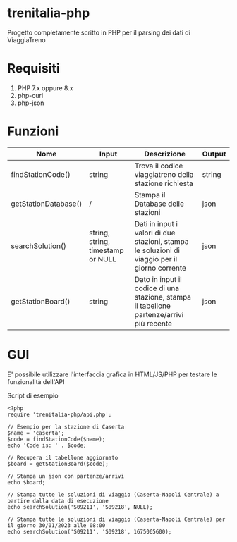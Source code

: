 # trenitalia-php
Progetto completamente scritto in PHP per il parsing dei dati di ViaggiaTreno

# Requisiti
1. PHP 7.x oppure 8.x
2. php-curl
3. php-json

# Funzioni
| Nome | Input | Descrizione | Output |
| --- | --- | --- | --- |
| findStationCode() | string | Trova il codice viaggiatreno della stazione richiesta | string
| getStationDatabase() | / | Stampa il Database delle stazioni | json
| searchSolution() | string, string, timestamp or NULL | Dati in input i valori di due stazioni, stampa le soluzioni di viaggio per il giorno corrente | json
| getStationBoard() | string | Dato in input il codice di una stazione, stampa il tabellone partenze/arrivi più recente | json

# GUI
E' possibile utilizzare l'interfaccia grafica in HTML/JS/PHP per testare le funzionalità dell'API

Script di esempio
```
<?php
require 'trenitalia-php/api.php';

// Esempio per la stazione di Caserta
$name = 'caserta';
$code = findStationCode($name);
echo 'Code is: ' . $code;

// Recupera il tabellone aggiornato
$board = getStationBoard($code);

// Stampa un json con partenze/arrivi
echo $board; 

// Stampa tutte le soluzioni di viaggio (Caserta-Napoli Centrale) a partire dalla data di esecuzione
echo searchSolution('S09211', 'S09218', NULL);

// Stampa tutte le soluzioni di viaggio (Caserta-Napoli Centrale) per il giorno 30/01/2023 alle 08:00
echo searchSolution('S09211', 'S09218', 1675065600);
```